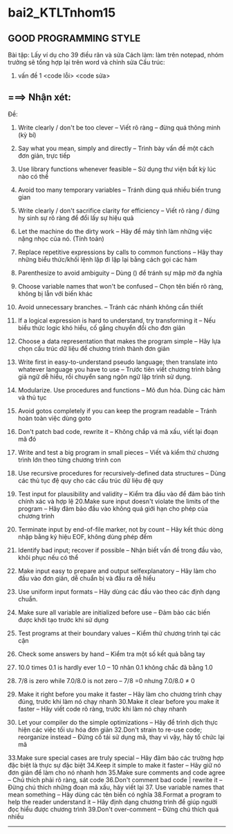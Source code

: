 # bai2_KTLTnhom15
GOOD PROGRAMMING STYLE
----------------------
Bài tập: Lấy ví dụ cho 39 điều răn và sửa
Cách làm: làm trên notepad, nhóm trưởng sẽ tổng hợp lại trên word và chỉnh sửa
Cấu trúc:
1. vấn đề 1
	<code lỗi>
	<code sửa>

===> Nhận xét:
----------------------
Đề:

1. Write clearly / don't be too clever – Viết rõ ràng – đừng
quá thông minh (kỳ bí)
2. Say what you mean, simply and directly – Trình bày vấn đề
một cách đơn giản, trực tiếp
3. Use library functions whenever feasible – Sử dụng thư viện
bất kỳ lúc nào có thể
4. Avoid too many temporary variables – Tránh dùng quá
nhiều biến trung gian
5. Write clearly / don't sacrifice clarity for efficiency – Viết rõ
ràng / đừng hy sinh sự rõ ràng để đổi lấy sự hiệu quả
6. Let the machine do the dirty work – Hãy để máy tính làm
những việc nặng nhọc của nó. (Tính toán)
7. Replace repetitive expressions by calls to common
functions – Hãy thay những biểu thức/khối lệnh lặp đi
lặp lại bằng cách gọi các hàm
8. Parenthesize to avoid ambiguity – Dùng () để tránh sự
mập mờ đa nghĩa

9. Choose variable names that won't be confused – Chọn
tên biến rõ ràng, không bị lẫn với biến khác
10. Avoid unnecessary branches. – Tránh các nhánh không
cần thiết
11. If a logical expression is hard to understand, try
transforming it – Nếu biểu thức logic khó hiểu, cố gắng
chuyển đổi cho đơn giản
12. Choose a data representation that makes the program
simple – Hãy lựa chọn cấu trúc dữ liệu để chương
trình thành đơn giản
13. Write first in easy-to-understand pseudo language;
then translate into whatever language you have to use
– Trước tiên viết chương trình bằng giả ngữ dễ hiểu,
rồi chuyển sang ngôn ngữ lập trình sử dụng.
14. Modularize. Use procedures and functions – Mô đun
hóa. Dùng các hàm và thủ tục
15. Avoid gotos completely if you can keep the program
readable – Tránh hoàn toàn việc dùng goto
16. Don't patch bad code, rewrite it – Không chắp vá mã
xấu, viết lại đoạn mã đó

17. Write and test a big program in small pieces – Viết và
kiểm thử chương trình lớn theo từng chương trình con
18. Use recursive procedures for recursively-defined data
structures – Dùng các thủ tục đệ quy cho các cấu trúc
dữ liệu đệ quy
19. Test input for plausibility and validity – Kiểm tra đầu
vào để đảm bảo tính chính xác và hợp lệ
20.Make sure input doesn't violate the limits of the
program – Hãy đảm bảo đầu vào không quá giới hạn
cho phép của chương trình
21. Terminate input by end-of-file marker, not by count –
Hãy kết thúc dòng nhập bằng ký hiệu EOF, không
dùng phép đếm
22. Identify bad input; recover if possible – Nhận biết vấn
đề trong đầu vào, khôi phục nếu có thể
23. Make input easy to prepare and output selfexplanatory
– Hãy làm cho đầu vào đơn giản, dễ
chuẩn bị và đầu ra dễ hiểu
24. Use uniform input formats – Hãy dùng các đầu vào
theo các định dạng chuẩn.

25. Make sure all variable are initialized before use – Đảm
bảo các biến được khởi tạo trước khi sử dụng
26. Test programs at their boundary values – Kiểm thử
chương trình tại các cận
27. Check some answers by hand – Kiểm tra một số kết
quả bằng tay
28. 10.0 times 0.1 is hardly ever 1.0 – 10 nhân 0.1 không
chắc đã bằng 1.0
29. 7/8 is zero while 7.0/8.0 is not zero – 7/8 =0 nhưng
7.0/8.0 ≠ 0
30. Make it right before you make it faster – Hãy làm cho
chương trình chạy đúng, trước khi làm nó chạy nhanh
30.Make it clear before you make it faster – Hãy viết code
rõ ràng, trước khi làm nó chạy nhanh
31. Let your compiler do the simple optimizations – Hãy
để trình dịch thực hiện các việc tối ưu hóa đơn giản
32.Don't strain to re-use code; reorganize instead – Đừng
cố tái sử dụng mã, thay vì vậy, hãy tổ chức lại mã

33.Make sure special cases are truly special – Hãy đảm
bảo các trường hợp đặc biệt là thực sự đặc biệt
34.Keep it simple to make it faster – Hãy giữ nó đơn giản
để làm cho nó nhanh hơn
35.Make sure comments and code agree – Chú thích phải
rõ ràng, sát code
36.Don't comment bad code | rewrite it – Đừng chú thích
những đoạn mã xấu, hãy viết lại
37. Use variable names that mean something – Hãy dùng
các tên biến có nghĩa
38.Format a program to help the reader understand it –
Hãy định dạng chương trình để giúp người đọc hiểu
được chương trình
39.Don't over-comment – Đừng chú thích quá nhiều

-------------------------

